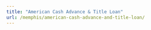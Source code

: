 ```yaml
---
title: "American Cash Advance & Title Loan"
url: /memphis/american-cash-advance-and-title-loan/
---
```

